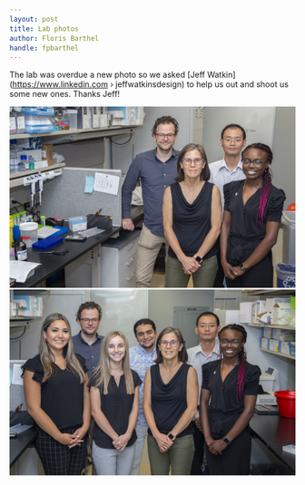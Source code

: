```yaml
---
layout: post
title: Lab photos
author: Floris Barthel
handle: fpbarthel
---
```


The lab was overdue a new photo so we asked [Jeff Watkin](https://www.linkedin.com › jeffwatkinsdesign) to help us out and shoot us some new ones. Thanks Jeff!


![Lab group photo 1](/images/photos/20220608-lab-photo1.jpg)
![Lab group photo 2](/images/photos/20220608-lab-photo2.jpg)